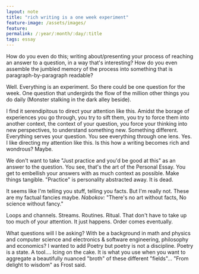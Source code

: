 ```yaml
---
layout: note
title: "rich writing is a one week experiment"
feature-image: /assets/images/
feature:
permalink: /:year/:month/:day/:title
tags: essay
---
```


How do you even do this; writing about/presenting your process of reaching an answer to a question, in a way that's interesting? How do you even assemble the jumbled memory of the process into something that is paragraph-by-paragraph readable?

Well. Everything is an experiment. So there could be one question for the week. One question that undergirds the flow of the million other things you do daily (Monster stalking in the dark alley beside).

I find it serendipitous to direct your attention like this. Amidst the borage of experiences you go through, you try to sift them, you try to force them into another context, the context of your question, you force your thinking into new perspectives, to understand something new. Something different. Everything serves your question. You see everything through one lens. Yes. I like directing my attention like this. Is this how a writing becomes rich and wondrous? Maybe.

We don't want to take "Just practice and you'd be good at this" as an answer to the question. You see, that's the art of the Personal Essay. You get to embellish your answers with as much context as possible. Make things tangible. "Practice" is personality abstracted away. It is dead.  
  
It seems like I'm telling you stuff, telling you facts. But I'm really not. These are my factual fancies maybe. _Nabokov:_ "There's no art without facts, No science without fancy."

Loops and channels. Streams. Routines. Ritual. That don't have to take up too much of your attention. It just happens. Order comes eventually.  
  
What questions will I be asking? With be a background in math and physics and computer science and electronics & software engineering, philosophy and economics? I wanted to add Poetry but poetry is not a discipline. Poetry is a state. A tool.... Icing on the cake. It is what you use when you want to aggregate a beautifully nuanced "broth" of these different "fields"... "From delight to wisdom" as Frost said.
